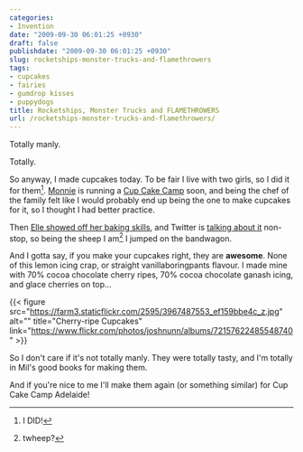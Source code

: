 ```yaml
---
categories:
- Invention
date: "2009-09-30 06:01:25 +0930"
draft: false
publishdate: "2009-09-30 06:01:25 +0930"
slug: rocketships-monster-trucks-and-flamethrowers
tags:
- cupcakes
- fairies
- gumdrop kisses
- puppydogs
title: Rocketships, Monster Trucks and FLAMETHROWERS
url: /rocketships-monster-trucks-and-flamethrowers/
---
```


Totally manly.

Totally.

So anyway, I made cupcakes today. To be fair I live with two girls, so I did it for them[^1]. [Monnie](http://vanillasilence.com/) is running a [Cup Cake Camp](http://cupcakecamp.pbworks.com/Adelaide) soon, and being the chef of the family felt like I would probably end up being the one to make cupcakes for it, so I thought I had better practice.

Then [Elle showed off her baking skills](http://taciturnly.com/2009/09/i-think-i-like-to-bake), and Twitter is [talking about it](http://search.twitter.com/search?q=cupcakes) non-stop, so being the sheep I am[^2] I jumped on the bandwagon.

And I gotta say, if you make your cupcakes right, they are **awesome**. None of this lemon icing crap, or straight vanillaboringpants flavour. I made mine with 70% cocoa chocolate cherry ripes, 70% cocoa chocolate ganash icing, and glace cherries on top...

{{< figure src="https://farm3.staticflickr.com/2595/3967487553_ef159bbe4c_z.jpg" alt="" title="Cherry-ripe Cupcakes" link="https://www.flickr.com/photos/joshnunn/albums/72157622485548740"  >}}

So I don't care if it's not totally manly. They were totally tasty, and I'm totally in Mil's good books for making them.

And if you're nice to me I'll make them again (or something similar) for Cup Cake Camp Adelaide!

[^1]: I DID!
[^2]: twheep?
